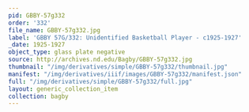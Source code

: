 ```yaml
---
pid: GBBY-57g332
order: '332'
file_name: GBBY-57g332.jpg
label: 'GBBY 57G/332: Unidentified Basketball Player - c1925-1927'
_date: 1925-1927
object_type: glass plate negative
source: http://archives.nd.edu/Bagby/GBBY-57g332.jpg
thumbnail: "/img/derivatives/simple/GBBY-57g332/thumbnail.jpg"
manifest: "/img/derivatives/iiif/images/GBBY-57g332/manifest.json"
full: "/img/derivatives/simple/GBBY-57g332/full.jpg"
layout: generic_collection_item
collection: bagby
---
```

